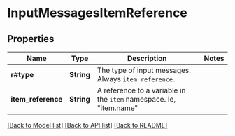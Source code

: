 # InputMessagesItemReference

## Properties

Name | Type | Description | Notes
------------ | ------------- | ------------- | -------------
**r#type** | **String** | The type of input messages. Always `item_reference`. | 
**item_reference** | **String** | A reference to a variable in the `item` namespace. Ie, \"item.name\" | 

[[Back to Model list]](../README.md#documentation-for-models) [[Back to API list]](../README.md#documentation-for-api-endpoints) [[Back to README]](../README.md)


